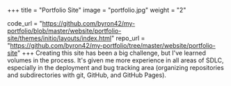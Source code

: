 +++
title = "Portfolio Site"
image = "portfolio.jpg"
weight = "2"

code_url = "https://github.com/byron42/my-portfolio/blob/master/website/portfolio-site/themes/initio/layouts/index.html"
repo_url = "https://github.com/byron42/my-portfolio/tree/master/website/portfolio-site"
+++
Creating this site has been a big challenge, but I've learned volumes in the process.  It's given me more experience in all areas of SDLC, especially in the deployment and bug tracking area (organizing repositories and subdirectories with git, GitHub, and GitHub Pages).